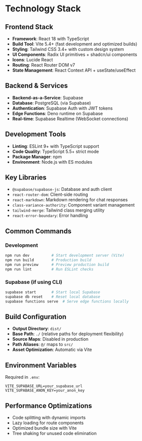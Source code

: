 # Technology Stack

## Frontend Stack
- **Framework**: React 18 with TypeScript
- **Build Tool**: Vite 5.4+ (fast development and optimized builds)
- **Styling**: Tailwind CSS 3.4+ with custom design system
- **UI Components**: Radix UI primitives + shadcn/ui components
- **Icons**: Lucide React
- **Routing**: React Router DOM v7
- **State Management**: React Context API + useState/useEffect

## Backend & Services
- **Backend-as-a-Service**: Supabase
- **Database**: PostgreSQL (via Supabase)
- **Authentication**: Supabase Auth with JWT tokens
- **Edge Functions**: Deno runtime on Supabase
- **Real-time**: Supabase Realtime (WebSocket connections)

## Development Tools
- **Linting**: ESLint 9+ with TypeScript support
- **Code Quality**: TypeScript 5.5+ strict mode
- **Package Manager**: npm
- **Environment**: Node.js with ES modules

## Key Libraries
- `@supabase/supabase-js`: Database and auth client
- `react-router-dom`: Client-side routing
- `react-markdown`: Markdown rendering for chat responses
- `class-variance-authority`: Component variant management
- `tailwind-merge`: Tailwind class merging utility
- `react-error-boundary`: Error handling

## Common Commands

### Development
```bash
npm run dev          # Start development server (Vite)
npm run build        # Production build
npm run preview      # Preview production build
npm run lint         # Run ESLint checks
```

### Supabase (if using CLI)
```bash
supabase start       # Start local Supabase
supabase db reset    # Reset local database
supabase functions serve  # Serve edge functions locally
```

## Build Configuration
- **Output Directory**: `dist/`
- **Base Path**: `./` (relative paths for deployment flexibility)
- **Source Maps**: Disabled in production
- **Path Aliases**: `@/` maps to `src/`
- **Asset Optimization**: Automatic via Vite

## Environment Variables
Required in `.env`:
```
VITE_SUPABASE_URL=your_supabase_url
VITE_SUPABASE_ANON_KEY=your_anon_key
```

## Performance Optimizations
- Code splitting with dynamic imports
- Lazy loading for route components
- Optimized bundle size with Vite
- Tree shaking for unused code elimination